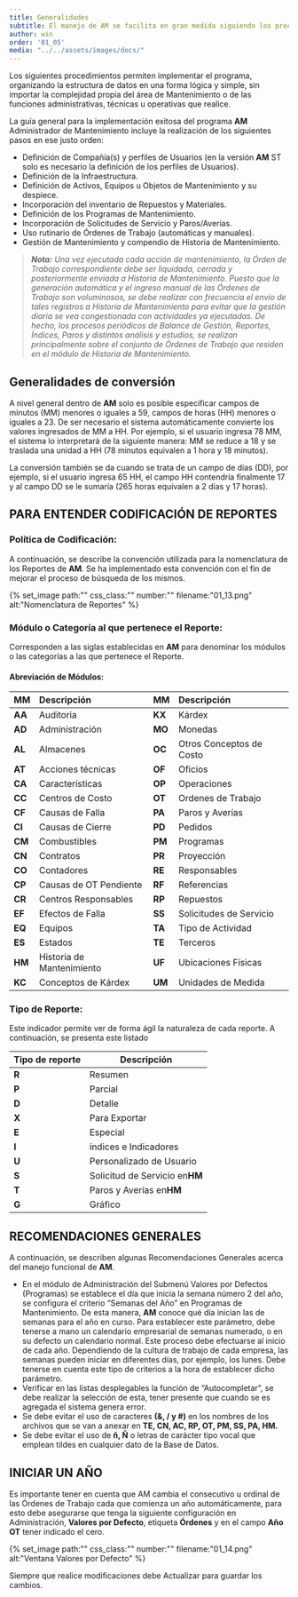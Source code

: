 ```yaml
---
title: Generalidades
subtitle: El manejo de AM se facilita en gran medida siguiendo los procedimientos básicos que se explican a continuación.
author: win
order: '01_05'
media: "../../assets/images/docs/"
---
```

Los siguientes procedimientos permiten implementar el programa, organizando la estructura de datos en una forma lógica y simple, sin importar la complejidad propia del área de Mantenimiento o de las funciones administrativas, técnicas u operativas que realice.

La guía general para la implementación exitosa del programa **AM** Administrador de Mantenimiento incluye la realización de los siguientes pasos en ese justo orden:

- Definición de Compañía(s) y perfiles de Usuarios (en la versión **AM** ST solo es necesario la definición de los perfiles de Usuarios).
- Definición de la Infraestructura.
- Definición de Activos, Equipos u Objetos de Mantenimiento y su despiece.
- Incorporación del inventario de Repuestos y Materiales.
- Definición de los Programas de Mantenimiento.
- Incorporación de Solicitudes de Servicio y Paros/Averías.
- Uso rutinario de Órdenes de Trabajo (automáticas y manuales).
- Gestión de Mantenimiento y compendio de Historia de Mantenimiento.

> _**Nota:** Una vez ejecutada cada acción de mantenimiento, la Órden de Trabajo correspondiente debe ser liquidada, cerrada y posteriormente enviada a Historia de Mantenimiento. Puesto que la generación automática y el ingreso manual de las Órdenes de Trabajo son voluminosos, se debe realizar con frecuencia el envío de tales registros a Historia de Mantenimiento para evitar que la gestión diaria se vea congestionada con actividades ya ejecutadas.
De hecho, los procesos periódicos de Balance de Gestión, Reportes, Índices, Paros y distintos análisis y estudios, se realizan principalmente sobre el conjunto de Órdenes de Trabajo que residen en el módulo de Historia de Mantenimiento._

## Generalidades de conversión   

A nivel general dentro de **AM** solo es posible especificar campos de minutos (MM) menores o iguales a 59, campos de horas (HH) menores o iguales a 23. De ser necesario el sistema automáticamente convierte los valores ingresados de MM a HH. Por ejemplo, si el usuario ingresa 78 MM, el sistema lo interpretará de la siguiente manera: MM se reduce a 18 y se traslada una unidad a HH (78 minutos equivalen a 1 hora y 18 minutos).

La conversión también se da cuando se trata de un campo de días (DD), por ejemplo, si el usuario ingresa 65 HH, el campo HH contendría finalmente 17 y al campo DD se le sumaría (265 horas equivalen a 2 días y 17 horas).

## PARA ENTENDER CODIFICACIÓN DE REPORTES

### Política de Codificación:

A continuación, se describe la convención utilizada para la nomenclatura de los Reportes de **AM**. Se ha implementado esta convención con el fin de mejorar el proceso de búsqueda de los mismos.

{% set_image
  path:""
  css_class:""
  number:""
  filename:"01_13.png"
  alt:"Nomenclatura de Reportes"
%}

### Módulo o Categoría al que pertenece el Reporte:

Corresponden a las siglas establecidas en **AM** para denominar los módulos o las categorías a las que pertenece el Reporte.

#### Abreviación de Módulos:

| MM           | Descripción              | MM           | Descripción             |
| :----------- | :------------------------ | :----------- | :----------------------- |
| **AA** | Auditoria                 | **KX** | Kárdex                  |
| **AD** | Administración           | **MO** | Monedas                  |
| **AL** | Almacenes                 | **OC** | Otros Conceptos de Costo |
| **AT** | Acciones técnicas        | **OF** | Oficios                  |
| **CA** | Características          | **OP** | Operaciones              |
| **CC** | Centros de Costo          | **OT** | Ordenes de Trabajo       |
| **CF** | Causas de Falla           | **PA** | Paros y Averías         |
| **CI** | Causas de Cierre          | **PD** | Pedidos                  |
| **CM** | Combustibles              | **PM** | Programas                |
| **CN** | Contratos                 | **PR** | Proyección              |
| **CO** | Contadores                | **RE** | Responsables             |
| **CP** | Causas de OT Pendiente    | **RF** | Referencias              |
| **CR** | Centros Responsables      | **RP** | Repuestos                |
| **EF** | Efectos de Falla          | **SS** | Solicitudes de Servicio  |
| **EQ** | Equipos                   | **TA** | Tipo de Actividad        |
| **ES** | Estados                   | **TE** | Terceros                 |
| **HM** | Historia de Mantenimiento | **UF** | Ubicaciones Físicas     |
| **KC** | Conceptos de Kárdex      | **UM** | Unidades de Medida       |

### Tipo de Reporte:

Este indicador permite ver de forma ágil la naturaleza de cada reporte. A continuación, se presenta este listado

| Tipo de reporte | Descripción                         |
| --------------- | ------------------------------------ |
| **R**     | Resumen                              |
| **P**     | Parcial                              |
| **D**     | Detalle                              |
| **X**     | Para Exportar                        |
| **E**     | Especial                             |
| **I**     | índices e Indicadores               |
| **U**     | Personalizado de Usuario             |
| **S**     | Solicitud de Servicio en**HM** |
| **T**     | Paros y Averías en**HM**      |
| **G**     | Gráfico                             |

## RECOMENDACIONES GENERALES

A continuación, se describen algunas Recomendaciones Generales acerca del manejo funcional de **AM**.

- En el módulo de Administración del Submenú Valores por Defectos (Programas) se establece el día que inicia la semana número 2 del año, se configura el criterio “Semanas del Año” en Programas de Mantenimiento. De esta manera, **AM** conoce qué día inician las de semanas para el año en curso.
Para establecer este parámetro, debe tenerse a mano un calendario empresarial de semanas numerado, o en su defecto un calendario normal. Este proceso debe efectuarse al inicio de cada año. Dependiendo de la cultura de trabajo de cada empresa, las semanas pueden iniciar en diferentes días, por ejemplo, los lunes. Debe tenerse en cuenta este tipo de criterios a la hora de establecer dicho parámetro.
- Verificar en las listas desplegables la función de “Autocompletar”, se debe realizar la selección de esta, tener presente que cuando se es agregada el sistema genera error.
- Se debe evitar el uso de caracteres **(&, / y \#)** en los nombres de los archivos que se van a anexar en **TE, CN, AC, RP, OT, PM, SS, PA, HM.**
- Se debe evitar el uso de **ñ, Ñ** o letras de carácter tipo vocal que emplean tildes en cualquier dato de la Base de Datos.


## INICIAR UN AÑO

Es importante tener en cuenta que AM cambia el consecutivo u ordinal de las Órdenes de Trabajo cada que comienza un año automáticamente, para esto debe asegurarse que tenga la siguiente configuración en <a class="btn cl-white bg-blue">Administración</a>, **Valores por Defecto**, etiqueta **Órdenes** y en el campo **Año OT** tener indicado el cero. 

{% set_image
  path:""
  css_class:""
  number:""
  filename:"01_14.png"
  alt:"Ventana Valores por Defecto"
%}

Siempre que realice modificaciones debe <a class="btn bg-gray cl-blue">Actualizar</a> para guardar los cambios. 
